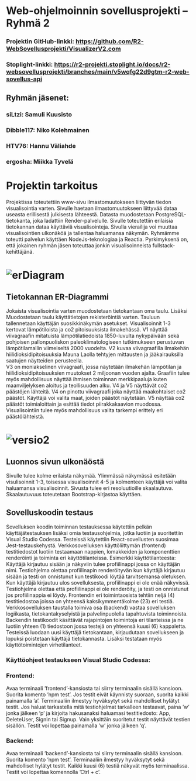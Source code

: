 # Web-ohjelmoinnin sovellusprojekti – Ryhmä 2

### Projektin GitHub-linkki: https://github.com/R2-WebSovellusprojekti/VisualizerV2.com
### Stoplight-linkki: https://r2-projekti.stoplight.io/docs/r2-websovellusprojekti/branches/main/v5wqfg22d9gtm-r2-web-sovellus-api

## Ryhmän jäsenet:

### siLtzi: Samuli Kuusisto
### Dibble117: Niko Kolehmainen
### HTV76: Hannu Väliahde
### ergosha: Miikka Tyvelä

# Projektin tarkoitus

Projektissa toteutettiin www-sivu ilmastomuutokseen liittyvän tiedon visualisointia varten. Sivulle haetaan ilmastomuutokseen liittyvää dataa useasta erillisestä julkisesta lähteestä. Datasta muodostetaan PostgreSQL-tietokanta, joka ladattiin Render-palvelulle. Sivulle toteutettiin erilaisia tietokannan dataa käyttäviä visualisointeja. Sivulla vierailija voi muuttaa visualisointien ulkonäköä ja tallentaa haluamansa näkymän. Ryhmämme toteutti palvelun käyttäen NodeJs-teknologiaa ja Reactia. Pyrkimyksenä on, että jokainen ryhmän jäsen toteuttaa jonkin visualisoinneista fullstack-kehittäjänä.


![erDiagram](https://user-images.githubusercontent.com/112494979/226402531-91ae8562-d370-4bb8-8386-ef670b6a5e57.PNG)
=======
                                                                          
## Tietokannan ER-Diagrammi

Jokaista visualisointia varten muodostetaan tietokantaan oma taulu. Lisäksi Muodostetaan taulu käyttätietojen rekisteröintiä varten. Tauluun tallennetaan käyttäjän suosikkinäkymän asetukset. 
Visualisoinnit 1-3 kertovat lämpötiloista ja co2 pitoisuuksista ilmakehässä. V1 näyttää viivagraafin mitatuista lämpötilatiedoista 1850-luvulta nykypäivään sekä pohjoisen pallonpuoliskon paleoklimatologiseen tutkimukseen perustuvan lämpötilamallin viimeiseltä 2000 vuodelta.
 V2 kuvaa viivagraafilla ilmakehän hiilidioksidipitoisuuksia Mauna Laolla tehtyjen mittausten ja jääkairauksilla saatujen näytteiden perusteella.  
 V3 on moniakselinen viivagraafi, jossa näytetään ilmakehän lämpötilan ja hiilidioksidipitoisuuksien muutokset 2 miljoonan vuoden ajalta. Graafiin tulee myös mahdollisuus näyttää ihmisen toiminnan merkkipaaluja kuten maanviljelyksen aloitus ja teollisuuden alku. 
 V4 ja V5 näyttävät co2 päästöjen lähteitä. V4 on pinottu viivagraafi joka näyttää maakohtaiset co2 päästöt.  Käyttäjä voi valita maat, joiden päästöt näytetään.
V5 näyttää co2 päästöt toimialoittain ja esittää tiedot piirakkakaavion muodossa.  Visualisointiin tulee myös mahdollisuus valita tarkempi erittely eri päästölähteistä.

![versio2](https://user-images.githubusercontent.com/112494979/226401937-72f1c8c7-6f6e-40b9-b7f1-24c72d4d8661.PNG)
=======

## Luonnos sivun ulkonäöstä

Sivulle tulee kolme erilaista näkymää. Ylimmässä näkymässä esitetään visulisoinnit 1-3, toisessa visualisoinnit 4-5 ja kolmenteen käyttäjä voi valita haluamansa visualisoinnit.  Sivusta tulee eri resoluutioille skaalautuva. Skaalautuvuus toteutetaan Bootstrap-kirjastoa käyttäen.

## Sovelluskoodin testaus

Sovelluksen koodin toiminnan testauksessa käytettiin pelkän käyttäjätestauksen lisäksi omia testausohjelmia, jotka luotiin ja suoritettiin Visual Studio Codessa. Testeissä käytettiin React-sovellusten suosimaa Jest-testauskehystä. 
Verkkosovelluksen käyttöliittymän (frontend) testitiedostot luotiin testaamaan nappien, lomakkeiden ja komponenttien renderöinti ja toiminta eri käyttötilanteissa.
Esimerkki käyttötilanteesta: Käyttäjä kirjautuu sisään ja näkyviin tulee profiilinappi jossa on käyttäjän nimi. Testiohjelma olettaa profiilinapin renderöityvän kun käyttäjä kirjautuu sisään ja testi on onnistunut kun testikoodi löytää tarvitsemansa oletuksen. Kun käyttäjä kirjautuu ulos sovelluksesta, profiilinappi ei ole enää näkyvissä. Testiohjelma olettaa että profiilinappi ei ole renderöity, ja testi on onnistunut jos profiilinappia ei löydy.
Frontendin eri toimintaosista tehtiin neljä (4) testitiedostoa joissa on yhteensä kaksikymmentäkolme (23) eri testiä.
Verkkosovelluksen taustalla toimiva osa (backend) vastaa sovelluksen logiikasta, tietokantakyselyistä ja palvelinpuolella tapahtuvista toiminnoista. Backendin testikoodit käsittävät rajapintojen toimintoja eri tilanteissa ja ne luotiin yhteen (1) tiedostoon jossa testejä on yhteensä kuusi (6) kappaletta.
Testeissä luodaan uusi käyttäjä tietokantaan, kirjaudutaan sovellukseen ja lopuksi poistetaan käyttäjä tietokannasta. Lisäksi testataan myös käyttötoimintojen virhetilanteet.

### Käyttöohjeet testaukseen Visual Studio Codessa:
### Frontend:
Avaa terminaali ’frontend’-kansiosta tai siirry terminaalin sisällä kansioon.
Suorita komento ’npm test’. Jos testit eivät käynnisty suoraan, suorita kaikki painamalla ’a’. Terminaaliin ilmestyy hyväksytyt sekä mahdolliset hylätyt testit.
Jos haluat tarkastella mitä testiohjelmat tarkalleen testaavat, paina ’w’ jonka jälkeen ’p’ ja kirjoita hakusanaksi haluamasi testitiedosto: App, DeleteUser, Signin tai Signup. Vain yksittäin suoritetut testit näyttävät testien sisällön.
Testit voi lopettaa painamalla ’w’ jonka jälkeen ’q’.

### Backend:
Avaa terminaali ’backend’-kansiosta tai siirry terminaalin sisällä kansioon.
Suorita komento ’npm test’. Terminaaliin ilmestyy hyväksytyt sekä mahdolliset hylätyt testit. Kaikki kuusi (6) testiä näkyvät myös terminaalissa.
Testit voi lopettaa komennolla ’Ctrl + c’.

